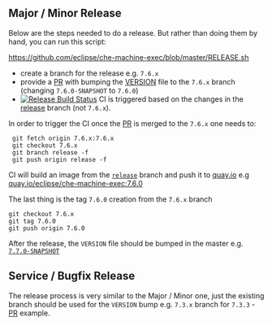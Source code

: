 ## Major / Minor Release

Below are the steps needed to do a release. But rather than doing them by hand, you can run this script:

https://github.com/eclipse/che-machine-exec/blob/master/RELEASE.sh

- create a branch for the release e.g. `7.6.x`
- provide a [PR](https://github.com/eclipse/che-machine-exec/pull/66) with bumping the [VERSION](https://github.com/eclipse/che-machine-exec/blob/master/VERSION) file to the `7.6.x` branch (changing `7.6.0-SNAPSHOT` to `7.6.0`)
- [![Release Build Status](https://ci.centos.org/buildStatus/icon?subject=release&job=devtools-che-machine-exec-release/)](https://ci.centos.org/job/devtools-che-machine-exec-release/) CI is triggered based on the changes in the [release](https://github.com/eclipse/che-machine-exec/tree/release) branch (not `7.6.x`).

In order to trigger the CI once the [PR](https://github.com/eclipse/che-machine-exec/pull/66) is merged to the `7.6.x` one needs to:

```
 git fetch origin 7.6.x:7.6.x
 git checkout 7.6.x
 git branch release -f 
 git push origin release -f
```

CI will build an image from the [`release`](https://github.com/eclipse/che-machine-exec/tree/release) branch and push it to [quay.io](https://quay.io/organization/eclipse) e.g [quay.io/eclipse/che-machine-exec:7.6.0](https://quay.io/repository/eclipse/che-machine-exec?tab=tags&tag=7.6.0)

The last thing is the tag `7.6.0` creation from the `7.6.x` branch

```
git checkout 7.6.x
git tag 7.6.0
git push origin 7.6.0
```

After the release, the `VERSION` file should be bumped in the master e.g. [`7.7.0-SNAPSHOT`](https://github.com/eclipse/che-machine-exec/pull/67)

## Service / Bugfix  Release

The release process is very similar to the Major / Minor one, just the existing branch should be used for the `VERSION` bump e.g. `7.3.x` branch for `7.3.3` - [PR](https://github.com/eclipse/che-machine-exec/pull/62) example.

